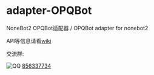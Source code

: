 # adapter-OPQBot
NoneBot2 OPQBot适配器 / OPQBot adapter for nonebot2



API等信息请看[wiki](https://github.com/opq-osc/nonebot-adapter-opqbot/wiki)

交流群:

![QQ](https://img.shields.io/badge/QQ-EB1923?logo=tencent-qq&logoColor=white) [856337734](https://qm.qq.com/q/aG7ipCZD2M)